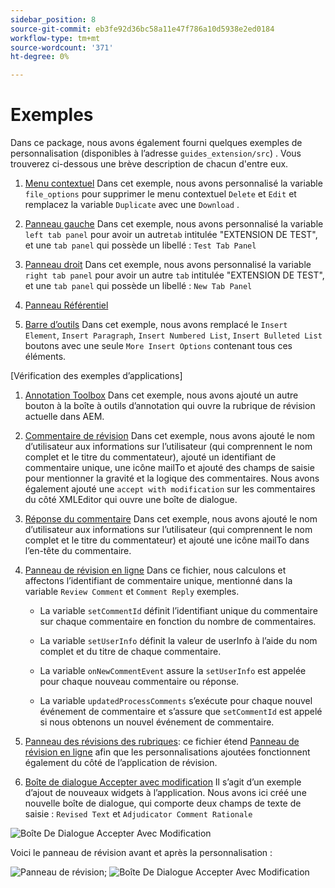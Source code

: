 ```yaml
---
sidebar_position: 8
source-git-commit: eb3fe92d36bc58a11e47f786a10d5938e2ed0184
workflow-type: tm+mt
source-wordcount: '371'
ht-degree: 0%

---
```



# Exemples

Dans ce package, nous avons également fourni quelques exemples de personnalisation (disponibles à l’adresse `guides_extension/src`) . Vous trouverez ci-dessous une brève description de chacun d&#39;entre eux.

1. [Menu contextuel](./../../src/file_options.ts)
Dans cet exemple, nous avons personnalisé la variable `file_options` pour supprimer le menu contextuel `Delete` et `Edit` et remplacez la variable `Duplicate` avec une `Download` .

2. [Panneau gauche](../../src/left_panel_container.ts)
Dans cet exemple, nous avons personnalisé la variable `left tab panel` pour avoir un autre`tab` intitulée &quot;EXTENSION DE TEST&quot;, et une `tab panel` qui possède un libellé : `Test Tab Panel`

3. [Panneau droit](../../src/right_panel_container.ts)
Dans cet exemple, nous avons personnalisé la variable `right tab panel` pour avoir un autre `tab` intitulée &quot;EXTENSION DE TEST&quot;, et une `tab panel` qui possède un libellé : `New Tab Panel`

4. [Panneau Référentiel](../../src/repository_panel.ts)

5. [Barre d’outils](../../src/toolbar.ts)
Dans cet exemple, nous avons remplacé le `Insert Element`, `Insert Paragraph`, `Insert Numbered List`, `Insert Bulleted List` boutons avec une seule `More Insert Options` contenant tous ces éléments.

[Vérification des exemples d’applications]

1. [Annotation Toolbox](../../src/review_app_examples/annotation_extension.ts)
Dans cet exemple, nous avons ajouté un autre bouton à la boîte à outils d’annotation qui ouvre la rubrique de révision actuelle dans AEM.

2. [Commentaire de révision](../../src/review_app_examples/review_comment.ts)
Dans cet exemple, nous avons ajouté le nom d’utilisateur aux informations sur l’utilisateur (qui comprennent le nom complet et le titre du commentateur), ajouté un identifiant de commentaire unique, une icône mailTo et ajouté des champs de saisie pour mentionner la gravité et la logique des commentaires.
Nous avons également ajouté une `accept with modification` sur les commentaires du côté XMLEditor qui ouvre une boîte de dialogue.

3. [Réponse du commentaire](../../src/review_app_examples/comment_reply.ts)
Dans cet exemple, nous avons ajouté le nom d’utilisateur aux informations sur l’utilisateur (qui comprennent le nom complet et le titre du commentateur) et ajouté une icône mailTo dans l’en-tête du commentaire.

4. [Panneau de révision en ligne](../../src/review_app_examples/inline_review_panel.ts)
Dans ce fichier, nous calculons et affectons l’identifiant de commentaire unique, mentionné dans la variable `Review Comment` et `Comment Reply` exemples.
   - La variable `setCommentId` définit l’identifiant unique du commentaire sur chaque commentaire en fonction du nombre de commentaires.

   - La variable `setUserInfo` définit la valeur de userInfo à l’aide du nom complet et du titre de chaque commentaire.

   - La variable `onNewCommentEvent` assure la `setUserInfo` est appelée pour chaque nouveau commentaire ou réponse.

   - La variable `updatedProcessComments` s’exécute pour chaque nouvel événement de commentaire et s’assure que `setCommentId` est appelé si nous obtenons un nouvel événement de commentaire.

5. [Panneau des révisions des rubriques](../../src/review_app_examples/topic_reviews.ts): ce fichier étend [Panneau de révision en ligne](../../src/review_app_examples/inline_review_panel.ts) afin que les personnalisations ajoutées fonctionnent également du côté de l’application de révision.

6. [Boîte de dialogue Accepter avec modification](../../src/review_app_examples/accept_with_modification_dialog.ts)
Il s’agit d’un exemple d’ajout de nouveaux widgets à l’application. Nous avons ici créé une nouvelle boîte de dialogue, qui comporte deux champs de texte de saisie : `Revised Text` et `Adjudicator Comment Rationale`

![Boîte De Dialogue Accepter Avec Modification](./imgs/accept_with_modification_dialogue.png)

Voici le panneau de révision avant et après la personnalisation :

![Panneau de révision;](./imgs/review_panel.png)
![Boîte De Dialogue Accepter Avec Modification](./imgs/customised_review_panel.png)
